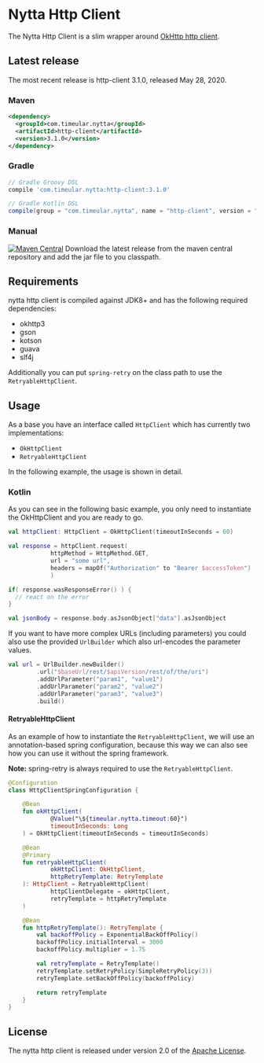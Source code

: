 # Nytta Http Client

The Nytta Http Client is a slim wrapper around [OkHttp http client](https://github.com/square/okhttp).

## Latest release

The most recent release is http-client 3.1.0, released May 28, 2020.

### Maven

```xml
<dependency>
  <groupId>com.timeular.nytta</groupId>
  <artifactId>http-client</artifactId>
  <version>3.1.0</version>
</dependency>
```

### Gradle

```gradle
// Gradle Groovy DSL
compile 'com.timeular.nytta:http-client:3.1.0'

// Gradle Kotlin DSL
compile(group = "com.timeular.nytta", name = "http-client", version = "3.1.0")
```

### Manual

[![Maven Central](https://maven-badges.herokuapp.com/maven-central/com.timeular.nytta/http-client/badge.svg)](https://maven-badges.herokuapp.com/maven-central/com.timeular.nytta/http-client/badge.svg)
Download the latest release from the maven central repository and add the jar file to you classpath.

## Requirements

nytta http client is compiled against JDK8+ and has the following required dependencies:

- okhttp3
- gson
- kotson
- guava
- slf4j

Additionally you can put `spring-retry` on the class path to use the `RetryableHttpClient`.

## Usage

As a base you have an interface called `HttpClient` which has currently two implementations:

- `OkHttpClient`
- `RetryableHttpClient`

In the following example, the usage is shown in detail.

### Kotlin

As you can see in the following basic example, you only need to instantiate the OkHttpClient
and you are ready to go.

```kotlin
val httpClient: HttpClient = OkHttpClient(timeoutInSeconds = 60)

val response = httpClient.request(
            httpMethod = HttpMethod.GET,
            url = "some url",
            headers = mapOf("Authorization" to "Bearer $accessToken")
            )

if( response.wasResponseError() ) {
  // react on the error
}

val jsonBody = response.body.asJsonObject["data"].asJsonObject
```

If you want to have more complex URLs (including parameters) you could also use the provided
`UrlBuilder` which also url-encodes the parameter values.

```kotlin
val url = UrlBuilder.newBuilder()
        .url("$baseUrl/rest/$apiVersion/rest/of/the/uri")
        .addUrlParameter("param1", "value1")
        .addUrlParameter("param2", "value2")
        .addUrlParameter("param3", "value3")
        .build()
```

#### RetryableHttpClient

As an example of how to instantiate the `RetryableHttpClient`, we will use an annotation-based spring 
configuration, because this way we can also see how you can use it without the spring framework.

**Note:** spring-retry is always required to use the `RetryableHttpClient`.

```kotlin
@Configuration
class HttpClientSpringConfiguration {

    @Bean
    fun okHttpClient(
            @Value("\${timeular.nytta.timeout:60}")
            timeoutInSeconds: Long
    ) = OkHttpClient(timeoutInSeconds = timeoutInSeconds)

    @Bean
    @Primary
    fun retryableHttpClient(
            okHttpClient: OkHttpClient,
            httpRetryTemplate: RetryTemplate
    ): HttpClient = RetryableHttpClient(
            httpClientDelegate = okHttpClient,
            retryTemplate = httpRetryTemplate
    )

    @Bean
    fun httpRetryTemplate(): RetryTemplate {
        val backoffPolicy = ExponentialBackOffPolicy()
        backoffPolicy.initialInterval = 3000
        backoffPolicy.multiplier = 1.75

        val retryTemplate = RetryTemplate()
        retryTemplate.setRetryPolicy(SimpleRetryPolicy(3))
        retryTemplate.setBackOffPolicy(backoffPolicy)

        return retryTemplate
    }
}
```

## License

The nytta http client is released under version 2.0 of the [Apache License][].

[Apache License]: http://www.apache.org/licenses/LICENSE-2.0
